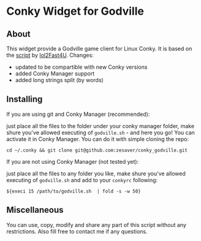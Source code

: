 Conky Widget for Godville
=========================

About
-----

This widget provide a Godville game client for Linux Conky. It is based on the [script](http://godville.net/forums/show_topic/257) by [lol2Fast4U](http://godville.net/gods/lol2Fast4U).
Changes:
- updated to be compartible with new Conky versions
- added Conky Manager support
- added long strings split (by words)

Installing
----------

If you are using git and Conky Manager (recommended):

just place all the files to the folder under your conky manager folder, make shure you've allowed executing of `godville.sh` - and here you go! You can activate it in Conky Manager. You can do it with simple cloning the repo:

    cd ~/.conky && git clone git@github.com:zesaver/conky_godville.git

If you are not using Conky Manager (not tested yet):

just place all the files to any folder you like, make shure you've allowed executing of `godville.sh` and add to your `conkyrc` following:

    ${execi 15 /path/to/godville.sh  | fold -s -w 50}

Miscellaneous
-------------

You can use, copy, modify and share any part of this script without any restrictions. Also fill free to contact me if any questions.
